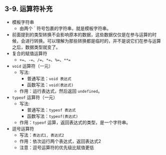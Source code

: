 ## 3-9. 运算符补充

- 模板字符串
  - 由两个 ` 符号包裹的字符串，就是模板字符串。
- 前面提到的类型转换不会影响原本的数据，这些数据仅仅是在参与运算的时候，会进行转换。可以理解为那些转换都是临时的，并不是说它们在参与运算之后，数据类型就变了。
- 复合的赋值运算符
  - `+=`、`-=`、`/=`、`*=`、`%=`、`**=`
- `void` 运算符（一元）
  - 写法:
    - 普通写法：`void 表达式`
    - 函数写法：`void(表达式)`
  - 作用：运行表达式，然后返回 `undefined`。
- `typeof` 运算符（一元）
  - 写法:
    - 普通写法：`typeof 表达式`
    - 函数写法：`typeof(表达式)`
  - 作用：`typeof` 运算，返回表达式的类型，是一个字符串。
- 逗号运算符
  - 写法：`表达式1, 表达式2`
  - 作用：依次运行两个表达式，返回表达式2
  - 注意：逗号运算符的优先级比赋值更低
